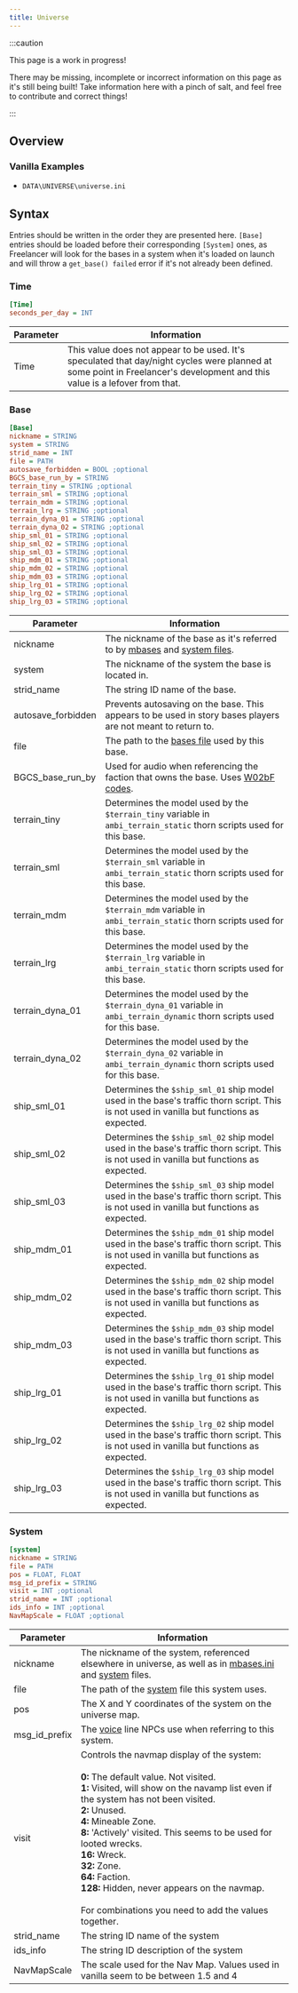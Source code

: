 ```yaml
---
title: Universe
---
```


:::caution

This page is a work in progress!

There may be missing, incomplete or incorrect information on this page as it's still being built! Take information here with a pinch of salt, and feel free to contribute and correct things!

:::

## Overview

### Vanilla Examples

- `DATA\UNIVERSE\universe.ini`

## Syntax

Entries should be written in the order they are presented here. `[Base]` entries should be loaded before their corresponding `[System]` ones, as Freelancer will look for the bases in a system when it's loaded on launch and will throw a `get_base() failed` error if it's not already been defined.

### Time

```ini
[Time]
seconds_per_day = INT
```

| Parameter | Information                                                                                                                                                                |
| --------- | -------------------------------------------------------------------------------------------------------------------------------------------------------------------------- |
| Time      | This value does not appear to be used. It's speculated that day/night cycles were planned at some point in Freelancer's development and this value is a lefover from that. |

### Base

```ini
[Base]
nickname = STRING
system = STRING
strid_name = INT
file = PATH
autosave_forbidden = BOOL ;optional
BGCS_base_run_by = STRING
terrain_tiny = STRING ;optional
terrain_sml = STRING ;optional
terrain_mdm = STRING ;optional
terrain_lrg = STRING ;optional
terrain_dyna_01 = STRING ;optional
terrain_dyna_02 = STRING ;optional
ship_sml_01 = STRING ;optional
ship_sml_02 = STRING ;optional
ship_sml_03 = STRING ;optional
ship_mdm_01 = STRING ;optional
ship_mdm_02 = STRING ;optional
ship_mdm_03 = STRING ;optional
ship_lrg_01 = STRING ;optional
ship_lrg_02 = STRING ;optional
ship_lrg_03 = STRING ;optional
```

| Parameter          | Information                                                                                                                                                               |
| ------------------ | ------------------------------------------------------------------------------------------------------------------------------------------------------------------------- |
| nickname           | The nickname of the base as it's referred to by [mbases](../hardcoded-inis/data/missions/mbases.ini.md) and [system files](./system.md).                                  |
| system             | The nickname of the system the base is located in.                                                                                                                        |
| strid_name         | The string ID name of the base.                                                                                                                                           |
| autosave_forbidden | Prevents autosaving on the base. This appears to be used in story bases players are not meant to return to.                                                               |
| file               | The path to the [bases file](./bases.md) used by this base.                                                                                                               |
| BGCS_base_run_by   | Used for audio when referencing the faction that owns the base. Uses [W02bF codes](https://the-starport.net/freelancer/forum/viewtopic.php?post_id=58554#forumpost58554). |
| terrain_tiny       | Determines the model used by the `$terrain_tiny` variable in `ambi_terrain_static` thorn scripts used for this base.                                                      |
| terrain_sml        | Determines the model used by the `$terrain_sml` variable in `ambi_terrain_static` thorn scripts used for this base.                                                       |
| terrain_mdm        | Determines the model used by the `$terrain_mdm` variable in `ambi_terrain_static` thorn scripts used for this base.                                                       |
| terrain_lrg        | Determines the model used by the `$terrain_lrg` variable in `ambi_terrain_static` thorn scripts used for this base.                                                       |
| terrain_dyna_01    | Determines the model used by the `$terrain_dyna_01` variable in `ambi_terrain_dynamic` thorn scripts used for this base.                                                  |
| terrain_dyna_02    | Determines the model used by the `$terrain_dyna_02` variable in `ambi_terrain_dynamic` thorn scripts used for this base.                                                  |
| ship_sml_01        | Determines the `$ship_sml_01` ship model used in the base's traffic thorn script. This is not used in vanilla but functions as expected.                                  |
| ship_sml_02        | Determines the `$ship_sml_02` ship model used in the base's traffic thorn script. This is not used in vanilla but functions as expected.                                  |
| ship_sml_03        | Determines the `$ship_sml_03` ship model used in the base's traffic thorn script. This is not used in vanilla but functions as expected.                                  |
| ship_mdm_01        | Determines the `$ship_mdm_01` ship model used in the base's traffic thorn script. This is not used in vanilla but functions as expected.                                  |
| ship_mdm_02        | Determines the `$ship_mdm_02` ship model used in the base's traffic thorn script. This is not used in vanilla but functions as expected.                                  |
| ship_mdm_03        | Determines the `$ship_mdm_03` ship model used in the base's traffic thorn script. This is not used in vanilla but functions as expected.                                  |
| ship_lrg_01        | Determines the `$ship_lrg_01` ship model used in the base's traffic thorn script. This is not used in vanilla but functions as expected.                                  |
| ship_lrg_02        | Determines the `$ship_lrg_02` ship model used in the base's traffic thorn script. This is not used in vanilla but functions as expected.                                  |
| ship_lrg_03        | Determines the `$ship_lrg_03` ship model used in the base's traffic thorn script. This is not used in vanilla but functions as expected.                                  |

### System

```ini
[system]
nickname = STRING
file = PATH
pos = FLOAT, FLOAT
msg_id_prefix = STRING
visit = INT ;optional
strid_name = INT ;optional
ids_info = INT ;optional
NavMapScale = FLOAT ;optional
```

| Parameter     | Information                                                                                                                                                                                                                                                                                                                                                                                                                                                                                               |
| ------------- | --------------------------------------------------------------------------------------------------------------------------------------------------------------------------------------------------------------------------------------------------------------------------------------------------------------------------------------------------------------------------------------------------------------------------------------------------------------------------------------------------------- |
| nickname      | The nickname of the system, referenced elsewhere in universe, as well as in [mbases.ini](../hardcoded-inis/data/missions/mbases.ini.md) and [system](./system.md) files.                                                                                                                                                                                                                                                                                                                                  |
| file          | The path of the [system](./system.md) file this system uses.                                                                                                                                                                                                                                                                                                                                                                                                                                              |
| pos           | The X and Y coordinates of the system on the universe map.                                                                                                                                                                                                                                                                                                                                                                                                                                                |
| msg_id_prefix | The [voice](./voices.md) line NPCs use when referring to this system.                                                                                                                                                                                                                                                                                                                                                                                                                                     |
| visit         | Controls the navmap display of the system: <br /><br />**0:** The default value. Not visited. <br />**1:** Visited, will show on the navamp list even if the system has not been visited. <br />**2:** Unused. <br />**4:** Mineable Zone. <br />**8:** 'Actively' visited. This seems to be used for looted wrecks. <br />**16:** Wreck. <br />**32:** Zone. <br />**64:** Faction. <br />**128:** Hidden, never appears on the navmap.<br /><br />For combinations you need to add the values together. |
| strid_name    | The string ID name of the system                                                                                                                                                                                                                                                                                                                                                                                                                                                                          |
| ids_info      | The string ID description of the system                                                                                                                                                                                                                                                                                                                                                                                                                                                                   |
| NavMapScale   | The scale used for the Nav Map. Values used in vanilla seem to be between 1.5 and 4                                                                                                                                                                                                                                                                                                                                                                                                                       |

